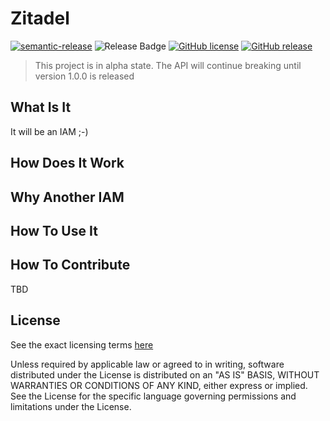 # Zitadel

[![semantic-release](https://img.shields.io/badge/%20%20%F0%9F%93%A6%F0%9F%9A%80-semantic--release-e10079.svg)](https://github.com/semantic-release/semantic-release)
![Release Badge](https://github.com/caos/zitadel/workflows/Test,%20Build,%20Release/badge.svg)
[![GitHub license](https://img.shields.io/github/license/caos/zitadel)](https://github.com/caos/zitadel/blob/master/LICENSE)
[![GitHub release](https://img.shields.io/github/release/caos/zitadel)](https://gitHub.com/caos/zitadel/releases/)

> This project is in alpha state. The API will continue breaking until version 1.0.0 is released

## What Is It

It will be an IAM ;-)

## How Does It Work

## Why Another IAM

## How To Use It

## How To Contribute

TBD

## License

See the exact licensing terms [here](./LICENSE)

Unless required by applicable law or agreed to in writing, software distributed under the License is distributed on an "AS IS" BASIS, WITHOUT WARRANTIES OR CONDITIONS OF ANY KIND, either express or implied. See the License for the specific language governing permissions and limitations under the License.
